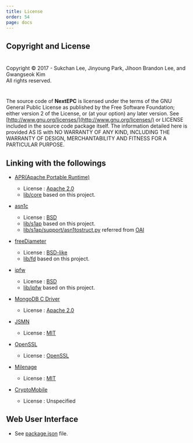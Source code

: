 ```yaml
---
title: License
order: 54
page: docs
---
```



## Copyright and License

#
Copyright © 2017 - Sukchan Lee, Jinyoung Park, Jihoon Brandon Lee, and Gwangseok Kim  
All rights reserved.  
#
The source code of **NextEPC** is licensed under the terms of the GNU General Public License as published by the Free Software Foundation; either version 2 of the License, or (at your option) any later version. See [http://www.gnu.org/licenses/](http://www.gnu.org/licenses/) or LICENSE included in the source code package itself. The information detailed here is provided AS IS with NO WARRANTY OF ANY KIND, INCLUDING THE WARRANTY OF DESIGN, MERCHANTABILITY AND FITNESS FOR A PARTICULAR PURPOSE.

## Linking with the followings

- [APR(Apache Portable Runtime)](https://apr.apache.org/)
    - License : [Apache 2.0](http://www.apache.org/licenses/LICENSE-2.0)
    - [lib/core](https://github.com/acetcom/nextepc/tree/master/lib/core) based on this project.


- [asn1c](http://lionet.info/asn1c/)
    - License : [BSD](http://lionet.info/asn1c/asn1c-license.txt)
    - [lib/s1ap](https://github.com/acetcom/nextepc/tree/master/lib/s1ap) based on this project.
    - [lib/s1ap/support/asn1tostruct.py](https://github.com/acetcom/nextepc/tree/master/lib/s1ap/support/asn1tostruct.py) referred from [OAI](http://www.openairinterface.org/)


- [freeDiameter](http://www.freediameter.net/)
    - License : [BSD-like](http://www.freediameter.net/trac/browser/freeDiameter/LICENSE)
    - [lib/fd](https://github.com/acetcom/nextepc/tree/master/lib/fd) based on this project.


- [ipfw](https://www.freebsd.org/cgi/man.cgi?ipfw)
    - License : [BSD](https://www.freebsd.org/copyright/freebsd-license.html)
    - [lib/ipfw](https://github.com/acetcom/nextepc/tree/master/lib/ipfw) based on this project.


- [MongoDB C Driver](http://mongoc.org/)
    - License : [Apache 2.0](http://www.apache.org/licenses/LICENSE-2.0)


- [JSMN](http://zserge.com/jsmn.html)
    - License : [MIT](https://opensource.org/licenses/mit-license.php)


- [OpenSSL](https://www.openssl.org/)
    - License : [OpenSSL](https://www.openssl.org/source/license.html)


- [Milenage](http://web.mit.edu/freebsd/head/contrib/wpa/src/crypto/milenage.c)
    - License : [MIT](https://opensource.org/licenses/mit-license.php)


- [CryptoMobile](https://github.com/mitshell/CryptoMobile)
    - License : Unspecified


## Web User Interface

- See [package.json](https://github.com/acetcom/nextepc/tree/master/webui/package.json) file. 
